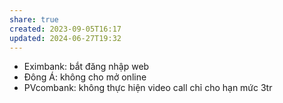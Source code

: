 ```yaml
---
share: true
created: 2023-09-05T16:17
updated: 2024-06-27T19:32
---
```

- Eximbank: bắt đăng nhập web
- Đông Á: không cho mở online
- PVcombank: không thực hiện video call chỉ cho hạn mức 3tr